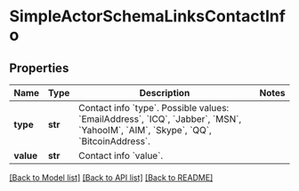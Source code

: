 # SimpleActorSchemaLinksContactInfo


## Properties
Name | Type | Description | Notes
------------ | ------------- | ------------- | -------------
**type** | **str** | Contact info &#x60;type&#x60;. Possible values: &#x60;EmailAddress&#x60;, &#x60;ICQ&#x60;, &#x60;Jabber&#x60;, &#x60;MSN&#x60;, &#x60;YahooIM&#x60;, &#x60;AIM&#x60;, &#x60;Skype&#x60;, &#x60;QQ&#x60;, &#x60;BitcoinAddress&#x60;. | 
**value** | **str** | Contact info &#x60;value&#x60;. | 

[[Back to Model list]](../README.md#documentation-for-models) [[Back to API list]](../README.md#documentation-for-api-endpoints) [[Back to README]](../README.md)


